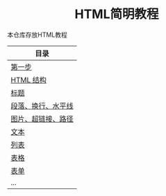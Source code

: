 <div align="center">

# HTML简明教程

</div>

本仓库存放HTML教程

| 目录 |
| --- |
| [第一步](docs/beginning.md) |
| [HTML 结构](docs/HTML-structure.md) |
| [标题](docs/h1-h6.md) |
| [段落、换行、水平线](docs/p-br-hr.md) |
| [图片、超链接、路径](docs/img-a-path.md) |
| [文本](docs/text.md) |
| [列表](docs/ol-ul.md) |
| [表格](docs/table.md) |
| [表单](docs/form.md) |
| ... |
